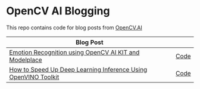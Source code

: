 # OpenCV AI Blogging
This repo contains code for blog posts from [OpenCV.AI](https://opencv.ai)

| Blog Post | |
| ------------- |:-------------|
|[Emotion Recognition using OpenCV AI KIT and Modelplace](https://www.opencv.ai/post/emotion-recognition)| [Code](https://github.com/opencv-ai/opencv-blog/tree/main/OAK-Marketplace-Emotion-Recognition) |
|[How to Speed Up Deep Learning Inference Using OpenVINO Toolkit](https://opencv.org/how-to-speed-up-deep-learning-inference-using-openvino-toolkit-2/)| [Code](https://github.com/opencv-ai/opencv-blog/tree/main/PyTorch_ONNX_OpenVINO) |
